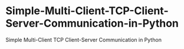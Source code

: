 # Simple-Multi-Client-TCP-Client-Server-Communication-in-Python
Simple Multi-Client TCP Client-Server Communication in Python
